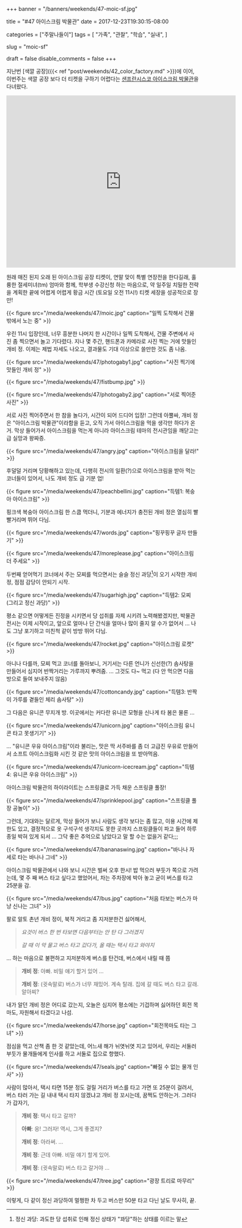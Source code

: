 +++
banner = "/banners/weekends/47-moic-sf.jpg"

title = "#47 아이스크림 박물관"
date = 2017-12-23T19:30:15-08:00

categories = ["주말나들이"]
tags = [
    "가족",
    "관찰",
    "학습",
    "실내",
]

slug = "moic-sf"

draft = false
disable_comments = false
+++

지난번 [색깔 공장]({{< ref "post/weekends/42_color_factory.md" >}})에 이어,
이번주는 색깔 공장 보다 더 티켓을 구하기 어렵다는
[샌프란시스코 아이스크림 박물관](https://www.museumoficecream.com/san-francisco/)을
다녀왔다.

<!--more-->

<iframe src="https://www.google.com/maps/embed?pb=!1m18!1m12!1m3!1d3153.1299933438254!2d-122.40736968431595!3d37.78699321922869!2m3!1f0!2f0!3f0!3m2!1i1024!2i768!4f13.1!3m3!1m2!1s0x8085808893b9e043%3A0x930a56ba9e83dba6!2sMuseum+of+Ice+Cream!5e0!3m2!1sen!2sus!4v1513972351211" width="600" height="450" frameborder="0" style="border:0" allowfullscreen></iframe>

원래 매진 된지 오래 된 아이스크림 공장 티켓이, 연말 맞이 특별 연장전을 한다길래,
훌륭한 절세미녀(tm) 엄마와 함께, 학부생 수강신청 하는 마음으로, 약 일주일 치밀한
전략을 계획한 끝에 어렵게 어렵게 황금 시간 (토요일 오전 11시!) 티켓 세장을
성공적으로 장만!

{{< figure src="/media/weekends/47/moic.jpg"
    caption="일찍 도착해서 건물 밖에서 노는 중" >}}

우린 11시 입장인데, 너무 흥분한 나머지 한 시간이나 일찍 도착해서, 건물
주변에서 사진 좀 찍으면서 놀고 기다렸다. 지나 몇 주간, 핸드폰과 카메라로
사진 찍는 거에 맛들인 개비 정. 이제는 제법 자세도 나오고, 결과물도 기대
이상으로 쓸만한 것도 좀 나옴.

{{< figure src="/media/weekends/47/photogaby1.jpg"
    caption="사진 찍기에 맛들인 개비 정" >}}

{{< figure src="/media/weekends/47/fistbump.jpg" >}}

{{< figure src="/media/weekends/47/photogaby2.jpg"
    caption="서로 찍어준 사진" >}}

서로 사진 찍어주면서 한 참을 놀다가, 시간이 되어 드디어 입장!
그런데 아뿔싸, 개비 정은 "아이스크림 박물관"이라함을 듣고, 오직 가서
아이스크림을 먹을 생각만 하다가 온거. 막상 들어가서 아이스크림을 먹는게 아니라
아이스크림 테마의 전시관임을 깨닫고는 급 실망과 왕짜증.

{{< figure src="/media/weekends/47/angry.jpg"
    caption="아이스크림을 달라!" >}}

후덜덜 거리며 당황해하고 있는데, 다행히 전시의 일환(?)으로 아이스크림을 받아
먹는 코너들이 있어서, 나도 개비 정도 급 기분 업!

{{< figure src="/media/weekends/47/peachbellini.jpg"
    caption="득템1: 복숭아 아이스크림" >}}

핑크색 복숭아 아이스크림 한 스쿱 먹더니, 기분과 에너지가 충전된 개비 정은
열심히 빨빨거리며 뛰어 다님.

{{< figure src="/media/weekends/47/words.jpg"
    caption="핑꾸핑꾸 글자 만들기" >}}

{{< figure src="/media/weekends/47/moreplease.jpg"
    caption="아이스크림 더 주세요" >}}

두번째 얻어먹기 코너에서 주는 모찌를 먹으면서는 슬슬 정신 과당[^1]이 오기
시작한 개비 정, 점점 감당이 안되기 시작.

[^1]: 정신 과당: 과도한 당 섭취로 인해 정신 상태가 "꽈당"하는 상태를 이르는 말

{{< figure src="/media/weekends/47/sugarhigh.jpg"
    caption="득템2: 모찌 (그리고 정신 과당)" >}}

평소 같으면 어떻게든 진정을 시키면서 당 섭취를 자제 시키려 노력해봤겠지만,
박물관 전시는 이제 시작이고, 앞으로 얼마나 단 간식을 얼마나 많이 줄지 알 수가
없어서 … 나도 그냥 포기하고 미친척 같이 방방 뛰어 다님.

{{< figure src="/media/weekends/47/rocket.jpg"
    caption="아이스크림 로켓" >}}

아니나 다를까, 모찌 먹고 코너를 돌아보니, 거기서는 다른 언니가 신선한(?)
솜사탕을 만들어서 심지어 반짝거리는 가루까지 뿌려줌.
… 그것도 다~ 먹고 (다 안 먹으면 다음 방으로 들여 보내주지 않음)

{{< figure src="/media/weekends/47/cottoncandy.jpg"
    caption="득템3: 반짝이 가루를 곁들인 체리 솜사탕" >}}

그 다음은 유니콘 무지개 방. 이곳에서는 커다란 유니콘 모형을 신나게 타 봄은
물론 …

{{< figure src="/media/weekends/47/unicorn.jpg"
    caption="아이스크림 유니콘 타고 못생기기" >}}

… "유니콘 우유 아이스크림"이라 불리는, 맛은 딱 서주바를 좀 더 고급진 우유로
만들어서 소프트 아이스크림화 시킨 것 같은 맛의 아이스크림을 또 받아먹음.

{{< figure src="/media/weekends/47/unicorn-icecream.jpg"
    caption="득템4: 유니콘 우유 아이스크림" >}}

아이스크림 박물관의 하이라이트는 스프링클로 가득 채운 스프링클 풀장!

{{< figure src="/media/weekends/47/sprinklepool.jpg"
    caption="스프링클 풀장 공놀이" >}}

그런데, 기대와는 달르게, 막상 들어가 보니 사람도 생각 보다는 좀 많고, 이용
시간에 제한도 있고, 결정적으로 옷 구석구석 생각지도 못한 곳까지 스프링클들이
파고 들어 하루 종일 박혀 있게 되서 … 그닥 좋은 추억으로 남았다고 말 할 수는
없을거 같다;;;

{{< figure src="/media/weekends/47/bananaswing.jpg"
    caption="바나나 자세로 타는 바나나 그네" >}}

아이스크림 박물관에서 나와 보니 시간은 벌써 오후 한시! 밥 먹으러 부둣가
쪽으로 가려는데, 몇 주 째 버스 타고 싶다고 했었어서, 차는 주차장에 박아 놓고
굳이 버스를 타고 25분을 감.

{{< figure src="/media/weekends/47/bus.jpg"
    caption="처음 타보는 버스가 마냥 신나는 그녀" >}}

팔로 알토 촌년 개비 정이, 북적 거리고 좀 지저분한건 싫어해서,

> *요것이 버스 한 번 타보면 다음부터는 안 탄 다 그러겠지*
>
> *갈 때 이 악 물고 버스 타고 갔다가, 올 때는 택시 타고 와야지*

… 하는 마음으로 불편하고 지저분하게 버스를 탄건데, 버스에서 내릴 때 쯤

> **개비 정**: 아빠. 비밀 얘기 할거 있어 …
>
> **개비 정**: (귓속말로) 버스가 너무 재밌어. 계속 탈래.
> 집에 갈 때도 버스 타고 갈래. 알아찌?

내가 알던 개비 정은 어디로 갔는지, 오늘은 심지어 평소에는 기겁하며 싫어하던
회전 목마도, 자원해서 타겠다고 나섬.

{{< figure src="/media/weekends/47/horse.jpg"
    caption="회전목마도 타는 그녀" >}}

점심을 먹고 산책 좀 한 것 같았는데, 어느새 해가 뉘엿뉘엿 지고 있어서,
우리는 서둘러 부둣가 물개들에게 인사를 하고 서둘로 집으로 향했다.

{{< figure src="/media/weekends/47/seals.jpg"
    caption="빠질 수 없는 물개 인사" >}}

사람이 많아서, 택시 타면 15분 정도 걸릴 거리가 버스를 타고 가면 또 25분이
걸려서, 버스 타러 가는 길 내내 택시 타지 않겠냐고 개비 정 꼬시는데, 꿈쩍도
안하는거. 그러다가 갑자기,

> **개비 정**: 택시 타고 갈까?
>
> **아빠**: 응! 그러자! 역시, 그게 좋겠지?
>
> **개비 정**: 아라써. …
>
> **개비 정**: 근데 아빠. 비밀 얘기 할게 있어.
>
> **개비 정**: (귓속말로) 버스 타고 갈거야 …

{{< figure src="/media/weekends/47/tree.jpg"
    caption="광장 트리로 마무리" >}}

이렇게, 다 같이 정신 과당하여 멀쩡한 차 두고 버스만 50분 타고 다닌 날도 무사히, 끝.

